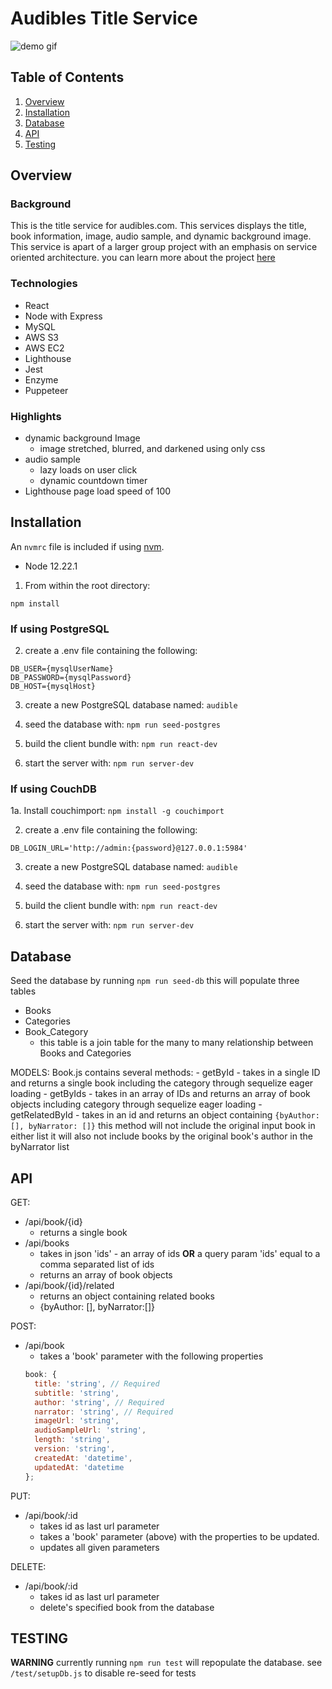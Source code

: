 # Audibles Title Service

![demo gif](https://github.com/huang-pei-mei/title-service/blob/master/gifs/TitleBarGif.gif)

## Table of Contents

1. [Overview](#overview)
2. [Installation](#installation)
3. [Database](#database)
4. [API](#api)
5. [Testing](#testing)

## Overview

### Background
This is the title service for audibles.com. This services displays the title, book information, image, audio sample, and dynamic background image.
This service is apart of a larger group project with an emphasis on service oriented architecture.
you can learn more about the project [here](https://github.com/huang-pei-mei/CM-proxy)

### Technologies
- React
- Node with Express
- MySQL
- AWS S3
- AWS EC2
- Lighthouse
- Jest
- Enzyme
- Puppeteer

### Highlights
- dynamic background Image
  * image stretched, blurred, and darkened using only css
- audio sample
  * lazy loads on user click
  * dynamic countdown timer
- Lighthouse page load speed of 100

## Installation

An `nvmrc` file is included if using [nvm](https://github.com/creationix/nvm).

- Node 12.22.1

1. From within the root directory:

`npm install`

### If using PostgreSQL

2. create a .env file containing the following:
```
DB_USER={mysqlUserName}
DB_PASSWORD={mysqlPassword}
DB_HOST={mysqlHost}
```

3. create a new PostgreSQL database named:
`audible`

4. seed the database with:
`npm run seed-postgres`

5. build the client bundle with:
`npm run react-dev`

6. start the server with:
`npm run server-dev`

### If using CouchDB

1a. Install couchimport:
`npm install -g couchimport`

2. create a .env file containing the following:
```
DB_LOGIN_URL='http://admin:{password}@127.0.0.1:5984'
```

3. create a new PostgreSQL database named:
`audible`

4. seed the database with:
`npm run seed-postgres`

5. build the client bundle with:
`npm run react-dev`

6. start the server with:
`npm run server-dev`

## Database
  Seed the database by running
   `npm run seed-db`
  this will populate three tables

  - Books
  - Categories
  - Book_Category
     * this table is a join table for the many to many relationship between Books and Categories

  MODELS:
   Book.js contains several methods:
     - getById - takes in a single ID and returns a single book including the category through sequelize eager loading
     - getByIds - takes in an array of IDs and returns an array of book objects including category through sequelize eager loading
     - getRelatedById - takes in an id and returns an object containing
     `{byAuthor: [], byNarrator: []}`
     this method will not include the original input book in either list
     it will also not include books by the original book's author in the byNarrator list

## API
  GET:
   - /api/book/{id}
       * returns a single book
   - /api/books
       * takes in json 'ids' - an array of ids **OR** a query param 'ids' equal to a comma separated list of ids
       * returns an array of book objects
   - /api/book/{id}/related
       * returns an object containing related books
       * {byAuthor: [], byNarrator:[]}

  POST:
   - /api/book
        * takes a 'book' parameter with the following properties
      ```javascript
      book: {
        title: 'string', // Required
        subtitle: 'string',
        author: 'string', // Required
        narrator: 'string', // Required
        imageUrl: 'string',
        audioSampleUrl: 'string',
        length: 'string',
        version: 'string',
        createdAt: 'datetime',
        updatedAt: 'datetime
      };
      ```

  PUT:
   - /api/book/:id
      * takes id as last url parameter
      * takes a 'book' parameter (above) with the properties to be updated.
      * updates all given parameters
  
  DELETE:
   - /api/book/:id
      * takes id as last url parameter
      * delete's specified book from the database

## TESTING

**WARNING** currently running `npm run test` will repopulate the database.
see `/test/setupDb.js` to disable re-seed for tests